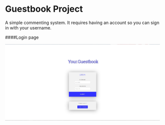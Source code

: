 # Guestbook Project

A simple commenting system. It requires having an account so you can sign in with your username.

####Login page

![alt tag](https://github.com/gpasxalis/Guestbook-Project/blob/master/Screenshots/Login%20page.jpg)
